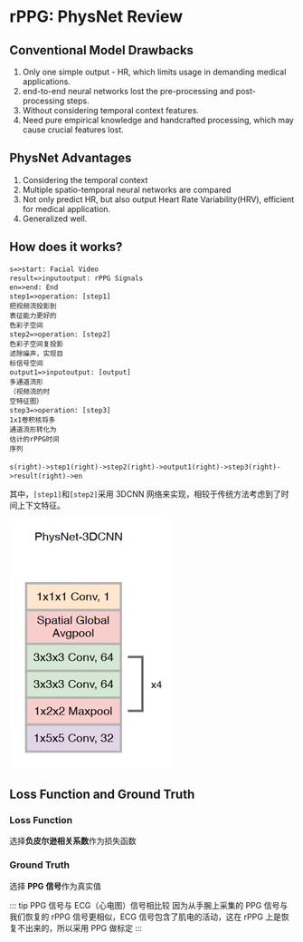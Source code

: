 # rPPG: PhysNet Review

## Conventional Model Drawbacks

1. Only one simple output - HR, which limits usage in demanding medical applications.
2. end-to-end neural networks lost the pre-processing and post-processing steps.
3. Without considering temporal context features.
4. Need pure empirical knowledge and handcrafted processing, which may cause crucial features lost.

## PhysNet Advantages

1. Considering the temporal context
2. Multiple spatio-temporal neural networks are compared
3. Not only predict HR, but also output Heart Rate Variability(HRV), efficient for medical application.
4. Generalized well.

## How does it works?

```flow
s=>start: Facial Video
result=>inputoutput: rPPG Signals
en=>end: End
step1=>operation: [step1]
把视频流投影到
表征能力更好的
色彩子空间
step2=>operation: [step2]
色彩子空间复投影
滤除噪声，实现目
标信号空间
output1=>inputoutput: [output]
多通道流形
（视频流的时
空特征图）
step3=>operation: [step3]
1x1卷积核将多
通道流形转化为
估计的rPPG时间
序列

s(right)->step1(right)->step2(right)->output1(right)->step3(right)->result(right)->en
```

其中，`[step1]`和`[step2]`采用 3DCNN 网络来实现，相较于传统方法考虑到了时间上下文特征。

![PhysNet 3DCNN Sturcture](/images/Study/PhysNet_structure.png)

## Loss Function and Ground Truth

### Loss Function

选择**负皮尔逊相关系数**作为损失函数

### Ground Truth

选择 **PPG 信号**作为真实值

::: tip PPG 信号与 ECG（心电图）信号相比较
因为从手腕上采集的 PPG 信号与我们恢复的 rPPG 信号更相似，ECG 信号包含了肌电的活动，这在 rPPG 上是恢复不出来的，所以采用 PPG 做标定
:::
